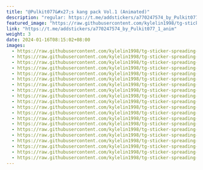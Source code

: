 ```yaml
---
title: "@Pulkit077&#x27;s kang pack Vol.1 (Animated)"
description: "regular: https://t.me/addstickers/a770247574_by_Pulkit077_1_anim"
featured_image: "https://raw.githubusercontent.com/kylelin1998/tg-sticker-spreading-worldwide-images/main/img/768b9a3a-627d-4ecb-9064-facd14f031e3.jpg"
link: "https://t.me/addstickers/a770247574_by_Pulkit077_1_anim"
weight: 3
date: 2024-01-16T08:15:02+08:00
images:
  - https://raw.githubusercontent.com/kylelin1998/tg-sticker-spreading-worldwide-images/main/img/768b9a3a-627d-4ecb-9064-facd14f031e3.jpg
  - https://raw.githubusercontent.com/kylelin1998/tg-sticker-spreading-worldwide-images/main/img/033ae685-8a15-4842-bed2-2d7712e85d70.jpg
  - https://raw.githubusercontent.com/kylelin1998/tg-sticker-spreading-worldwide-images/main/img/6a3bce84-a0a0-46e1-82ff-6bd6ae0c1b97.jpg
  - https://raw.githubusercontent.com/kylelin1998/tg-sticker-spreading-worldwide-images/main/img/4d093313-1e0a-4d13-8a27-15cb2e355627.jpg
  - https://raw.githubusercontent.com/kylelin1998/tg-sticker-spreading-worldwide-images/main/img/63156185-f4ad-45a1-bdd3-dc0d106d1b93.jpg
  - https://raw.githubusercontent.com/kylelin1998/tg-sticker-spreading-worldwide-images/main/img/09c995d8-83fd-4714-a92c-fc5e16a4c73c.jpg
  - https://raw.githubusercontent.com/kylelin1998/tg-sticker-spreading-worldwide-images/main/img/5e303460-f4a1-40e6-8013-38a327fa40fd.jpg
  - https://raw.githubusercontent.com/kylelin1998/tg-sticker-spreading-worldwide-images/main/img/c3d20e02-ac33-4374-a0b6-f2ec185bbb46.jpg
  - https://raw.githubusercontent.com/kylelin1998/tg-sticker-spreading-worldwide-images/main/img/2d99511a-98ad-4ce4-9d90-13694aedf650.jpg
  - https://raw.githubusercontent.com/kylelin1998/tg-sticker-spreading-worldwide-images/main/img/924d985d-58f8-428e-b95d-69f8b4af7603.jpg
  - https://raw.githubusercontent.com/kylelin1998/tg-sticker-spreading-worldwide-images/main/img/21385fe6-c0c5-4195-ac92-1753a6576333.jpg
  - https://raw.githubusercontent.com/kylelin1998/tg-sticker-spreading-worldwide-images/main/img/d2f04a50-0d8b-4d8c-b478-4ddf04ce88ed.jpg
  - https://raw.githubusercontent.com/kylelin1998/tg-sticker-spreading-worldwide-images/main/img/fcde3263-3ec8-4d41-9613-8430f082aafd.jpg
  - https://raw.githubusercontent.com/kylelin1998/tg-sticker-spreading-worldwide-images/main/img/da788a17-217a-4c48-8292-0c9424cd4b78.jpg
  - https://raw.githubusercontent.com/kylelin1998/tg-sticker-spreading-worldwide-images/main/img/3390ebd0-f029-472b-9d0d-601180ed1666.jpg
  - https://raw.githubusercontent.com/kylelin1998/tg-sticker-spreading-worldwide-images/main/img/32f271ef-837d-4e5c-812f-48ef3adff2a4.jpg
  - https://raw.githubusercontent.com/kylelin1998/tg-sticker-spreading-worldwide-images/main/img/7d33915c-033a-4d5d-88b4-2a2cbf144cdf.jpg
  - https://raw.githubusercontent.com/kylelin1998/tg-sticker-spreading-worldwide-images/main/img/d54cdcba-9a72-47c4-80fa-fc582d9acc0b.jpg
  - https://raw.githubusercontent.com/kylelin1998/tg-sticker-spreading-worldwide-images/main/img/5bfcfa8b-32b1-4c94-83cf-e9265b31a292.jpg
  - https://raw.githubusercontent.com/kylelin1998/tg-sticker-spreading-worldwide-images/main/img/a963140c-817b-400b-82fe-bc0b21ebde6f.jpg
---
```

